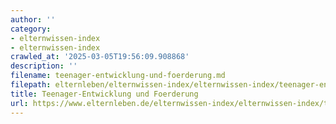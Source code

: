 ```yaml
---
author: ''
category:
- elternwissen-index
- elternwissen-index
crawled_at: '2025-03-05T19:56:09.908868'
description: ''
filename: teenager-entwicklung-und-foerderung.md
filepath: elternleben/elternwissen-index/elternwissen-index/teenager-entwicklung-und-foerderung.md
title: Teenager-Entwicklung und Foerderung
url: https://www.elternleben.de/elternwissen-index/elternwissen-index/teenager-entwicklung-und-foerderung/
---
```




